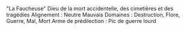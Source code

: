 "La Faucheuse"
Dieu de la mort accidentelle, des cimetières et des tragédies
Alignement : Neutre Mauvais
Domaines : Destruction, Flore, Guerre, Mal, Mort
Arme de prédilection : Pic de guerre lourd